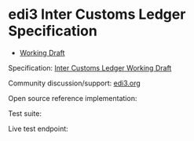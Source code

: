# edi3 Inter Customs Ledger Specification

 * [Working Draft](/docs/index.md)
 
Specification: [Inter Customs Ledger Working Draft](http://edi3.org/specs/edi3-icl/master/)

Community discussion/support: [edi3.org](http://edi3.org)

Open source reference implementation: 

Test suite: 

Live test endpoint: 
